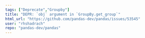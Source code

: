 ```yaml
---
tags: ["Deprecate","Groupby"]
title: "DEPR: `obj` argument in `GroupBy.get_group`"
html_url: "https://github.com/pandas-dev/pandas/issues/53545"
user: "rhshadrach"
repo: "pandas-dev/pandas"
---
```


